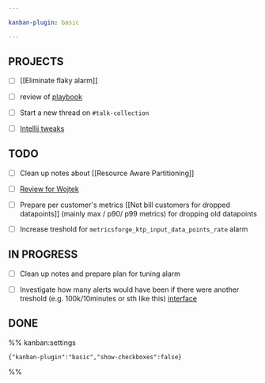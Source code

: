 ```yaml
---

kanban-plugin: basic

---
```


## PROJECTS

- [ ] [[Eliminate flaky alarm]]
- [ ] review of [playbook](https://github.com/Sanyaku/playbooks/wiki/partitioning_with_broken_pinning)
- [ ] Start a new thread on `#talk-collection`
- [ ] [Intellij tweaks](https://wiki.kumoroku.com/confluence/display/MAIN/IntelliJ+Performance+Tweaks)


## TODO

- [ ] Clean up notes about [[Resource Aware Partitioning]]
- [ ] [Review for Wojtek](https://github.com/Sanyaku/sumologic/pull/107469)
- [ ] Prepare per customer's metrics [[Not bill customers for dropped datapoints]] (mainly max / p90/ p99 metrics) for dropping old datapoints
- [ ] Increase treshold for `metricsforge_ktp_input_data_points_rate`  alarm


## IN PROGRESS

- [ ] Clean up notes and prepare plan for tuning alarm
- [ ] Investigate how many alerts would have been if there were another treshold (e.g. 100k/10minutes or sth like this) [interface](https://us1data.long.sumologic.net/ui/#/search/b0ddfd7f_2d4d_23cb_9f04_a7eb4a09f0c8)


## DONE





%% kanban:settings
```
{"kanban-plugin":"basic","show-checkboxes":false}
```
%%